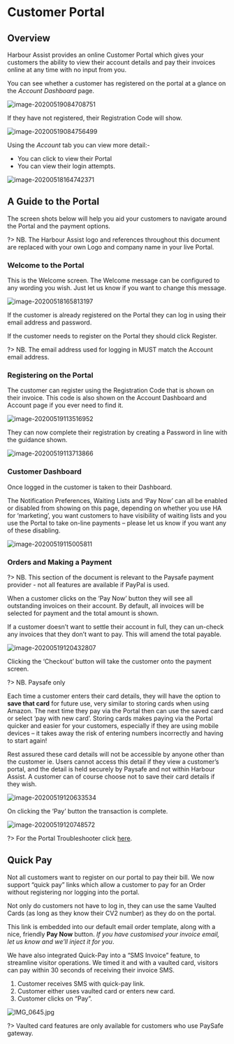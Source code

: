 # Customer Portal

## Overview

Harbour Assist provides an online Customer Portal which gives your customers the ability to view their account details and pay their invoices online at any time with no input from you.

You can see whether a customer has registered on the portal at a glance on the *Account Dashboard* page.

![image-20200519084708751](image-20200519084708751.png)

If they have not registered, their Registration Code will show.

![image-20200519084756499](image-20200519084756499.png)

Using the *Account* tab you can view more detail:-

- You can click to view their Portal
- You can view their login attempts.

![image-20200518164742371](image-20200518164742371.png)

## A Guide to the Portal

The screen shots below will help you aid your customers to navigate around the Portal and the payment options.

?> NB. The Harbour Assist logo and references throughout this document are replaced with your own Logo and company name in your live Portal.

### Welcome to the Portal

This is the Welcome screen. The Welcome message can be configured to any wording you wish.  Just let us know if you want to change this message.

![image-20200518165813197](image-20200518165813197.png)

If the customer is already registered on the Portal they can log in using their email address and password.

If the customer needs to register on the Portal they should click Register.

?> NB. The email address used for logging in MUST match the Account email address.

### Registering on the Portal

The customer can register using the Registration Code that is shown on their invoice. This code is also shown on the Account Dashboard and Account page if you ever need to find it.

![image-20200519113516952](image-20200519113516952.png)

They can now complete their registration by creating a Password in line with the guidance shown. 

![image-20200519113713866](image-20200519113713866.png)

### Customer Dashboard

Once logged in the customer is taken to their Dashboard. 

The Notification Preferences, Waiting Lists and ‘Pay Now’ can all be enabled or disabled from showing on this page, depending on whether you use HA for ‘marketing’, you want customers to have visibility of waiting lists and you use the Portal to take on-line payments – please let us know if you want any of these disabling.

![image-20200519115005811](image-20200519115005811.png)

### Orders and Making a Payment

?> NB. This section of the document is relevant to the Paysafe payment provider - not all features are available if PayPal is used.

When a customer clicks on the ‘Pay Now’ button they will see all outstanding invoices on their account. By default, all invoices will be selected for payment and the total amount is shown.

If a customer doesn’t want to settle their account in full, they can un-check any invoices that they don’t want to pay. This will amend the total payable.

![image-20200519120432807](image-20200519120432807.png)

Clicking the ‘Checkout’ button will take the customer onto the payment screen. 

?> NB. Paysafe only

Each time a customer enters their card details, they will have the option to **save that card** for future use, very similar to storing cards when using Amazon. The next time they pay via the Portal then can use the saved card or select ‘pay with new card’. Storing cards makes paying via the Portal quicker and easier for your customers, especially if they are using mobile devices – it takes away the risk of entering numbers incorrectly and having to start again!

Rest assured these card details will not be accessible by anyone other than the customer ie. Users cannot access this detail if they view a customer’s portal, and the detail is held securely by Paysafe and not within Harbour Assist. A customer can of course choose not to save their card details if they wish.

![image-20200519120633534](image-20200519120633534.png)

On clicking the ‘Pay’ button the transaction is complete.

![image-20200519120748572](image-20200519120748572.png)                           



?> For the Portal Troubleshooter click [here](Troubleshooting/PortalTroubleshooter.md).

## Quick Pay

Not all customers want to register on our portal to pay their bill. We now support “quick pay” links which allow a customer to pay for an Order without registering nor logging into the portal.

Not only do customers not have to log in, they can use the same Vaulted Cards (as long as they know their CV2 number) as they do on the portal.

This link is embedded into our default email order template, along with a nice, friendly **Pay Now** button. *If you have customised your invoice email, let us know and we’ll inject it for you*.

We have also integrated Quick-Pay into a “SMS Invoice” feature, to streamline visitor operations. We timed it and with a vaulted card, visitors can pay within 30 seconds of receiving their invoice SMS.

1. Customer receives SMS with quick-pay link.
2. Customer either uses vaulted card or enters new card.
3. Customer clicks on “Pay”.

![IMG_0645.jpg](IMG_0645.jpg)

?> Vaulted card features are only available for customers who use PaySafe gateway.